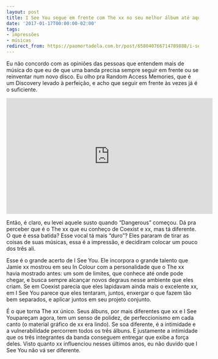 ```yaml
---
layout: post
title: I See You segue em frente com The xx no seu melhor álbum até aqui.
date: '2017-01-17T00:00:00-02:00'
tags:
- impressões
- músicas
redirect_from: https://paomortadela.com.br/post/658040766714789888/i-see-you-segue-em-frente-com-the-xx-no-seu-melhor
---
```

Eu não concordo com as opiniões das pessoas que entendem mais de música do que eu de que uma banda precisa sempre seguir em frente ou se reinventar num novo disco. Eu olho pra Random Access Memories, que é um Discovery levado à perfeição, e acho que seguir em frente às vezes já é o suficiente.

<iframe width="540" height="303" id="youtube_iframe" src="https://www.youtube.com/embed/PZCCey_22ws?feature=oembed&amp;enablejsapi=1&amp;origin=https://safe.txmblr.com&amp;wmode=opaque" frameborder="0" allow="accelerometer; autoplay; clipboard-write; encrypted-media; gyroscope; picture-in-picture" allowfullscreen=""></iframe>

Então, é claro, eu levei aquele susto quando “Dangerous” começou. Dá pra perceber que é o The xx que eu conheço de Coexist e xx, mas tá diferente. O que é essa batida? Esse vocal tá mais “duro”? Eles pararam de tirar as coisas de suas músicas, essa é a impressão, e decidiram colocar um pouco dos três ali.

Esse é o grande acerto de I See You. Ele incorpora o grande talento que Jamie xx mostrou em seu In Colour com a personalidade que o The xx havia mostrado antes: um som de limites, que conhece até onde pode chegar, e busca sempre alcançar novos degraus nesse ambiente que eles criam. Se em Coexist parecia que eles lapidavam ainda mais o excelente xx, em I See You parece que eles tentaram, juntos, enxergar o que fazem tão bem separados, e aplicar juntos em seu projeto conjunto.

É o que torna The xx único. Seus álbuns, por mais diferentes que xx e I See Youpareçam agora, tem um senso de polidez, de perfeccionismo em cada canto (o material gráfico de xx era lindo). Se soa diferente, é a intimidade e a vulnerabilidade percorrem todos os três álbuns. E justamente a intimidade que os três integrantes da banda conseguem entregar que exibe a força deles. Visto quanto xx influenciou nesses últimos anos, eu não duvido que I See You não vá ser diferente.


